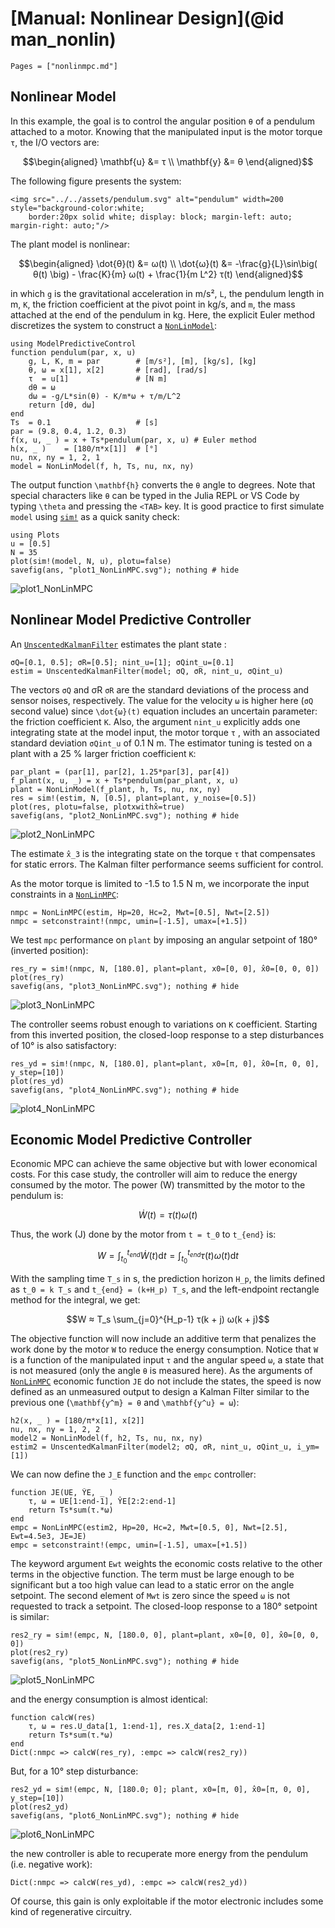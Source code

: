 # [Manual: Nonlinear Design](@id man_nonlin)

```@contents
Pages = ["nonlinmpc.md"]
```

## Nonlinear Model

In this example, the goal is to control the angular position ``θ`` of a pendulum
attached to a motor. Knowing that the manipulated input is the motor torque ``τ``, the I/O
vectors are:

```math
\begin{aligned}
    \mathbf{u} &= τ \\
    \mathbf{y} &= θ
\end{aligned}
```

The following figure presents the system:

```@raw html
<img src="../../assets/pendulum.svg" alt="pendulum" width=200 style="background-color:white; 
    border:20px solid white; display: block; margin-left: auto; margin-right: auto;"/>
```

The plant model is nonlinear:

```math
\begin{aligned}
    \dot{θ}(t) &= ω(t) \\
    \dot{ω}(t) &= -\frac{g}{L}\sin\big( θ(t) \big) - \frac{K}{m} ω(t) + \frac{1}{m L^2} τ(t)
\end{aligned}
```

in which ``g`` is the gravitational acceleration in m/s², ``L``, the pendulum length in m,
``K``, the friction coefficient at the pivot point in kg/s, and ``m``, the mass attached at
the end of the pendulum in kg. Here, the explicit Euler method discretizes the system to
construct a [`NonLinModel`](@ref):

```@example 1
using ModelPredictiveControl
function pendulum(par, x, u)
    g, L, K, m = par        # [m/s²], [m], [kg/s], [kg]
    θ, ω = x[1], x[2]       # [rad], [rad/s]
    τ  = u[1]               # [N m]
    dθ = ω
    dω = -g/L*sin(θ) - K/m*ω + τ/m/L^2
    return [dθ, dω]
end
Ts  = 0.1                   # [s]
par = (9.8, 0.4, 1.2, 0.3)
f(x, u, _ ) = x + Ts*pendulum(par, x, u) # Euler method
h(x, _ )    = [180/π*x[1]]  # [°]
nu, nx, ny = 1, 2, 1
model = NonLinModel(f, h, Ts, nu, nx, ny)
```

The output function ``\mathbf{h}`` converts the ``θ`` angle to degrees. Note that special
characters like ``θ`` can be typed in the Julia REPL or VS Code by typing `\theta` and
pressing the `<TAB>` key. It is good practice to first simulate `model` using [`sim!`](@ref)
as a quick sanity check:

```@example 1
using Plots
u = [0.5]
N = 35
plot(sim!(model, N, u), plotu=false)
savefig(ans, "plot1_NonLinMPC.svg"); nothing # hide
```

![plot1_NonLinMPC](plot1_NonLinMPC.svg)

## Nonlinear Model Predictive Controller

An [`UnscentedKalmanFilter`](@ref) estimates the plant state :

```@example 1
σQ=[0.1, 0.5]; σR=[0.5]; nint_u=[1]; σQint_u=[0.1]
estim = UnscentedKalmanFilter(model; σQ, σR, nint_u, σQint_u)
```

The vectors `σQ` and σR `σR` are the standard deviations of the process and sensor noises,
respectively. The value for the velocity ``ω`` is higher here (`σQ` second value) since
``\dot{ω}(t)`` equation includes an uncertain parameter: the friction coefficient ``K``.
Also, the argument `nint_u` explicitly adds one integrating state at the model input, the
motor torque ``τ`` , with an associated standard deviation `σQint_u` of 0.1 N m. The
estimator tuning is tested on a plant with a 25 % larger friction coefficient ``K``:

```@example 1
par_plant = (par[1], par[2], 1.25*par[3], par[4])
f_plant(x, u, _) = x + Ts*pendulum(par_plant, x, u)
plant = NonLinModel(f_plant, h, Ts, nu, nx, ny)
res = sim!(estim, N, [0.5], plant=plant, y_noise=[0.5])
plot(res, plotu=false, plotxwithx̂=true)
savefig(ans, "plot2_NonLinMPC.svg"); nothing # hide
```

![plot2_NonLinMPC](plot2_NonLinMPC.svg)

The estimate ``x̂_3`` is the integrating state on the torque ``τ`` that compensates for
static errors. The Kalman filter performance seems sufficient for control.

As the motor torque is limited to -1.5 to 1.5 N m, we incorporate the input constraints in
a [`NonLinMPC`](@ref):

```@example 1
nmpc = NonLinMPC(estim, Hp=20, Hc=2, Mwt=[0.5], Nwt=[2.5])
nmpc = setconstraint!(nmpc, umin=[-1.5], umax=[+1.5])
```

We test `mpc` performance on `plant` by imposing an angular setpoint of 180° (inverted
position):

```@example 1
res_ry = sim!(nmpc, N, [180.0], plant=plant, x0=[0, 0], x̂0=[0, 0, 0])
plot(res_ry)
savefig(ans, "plot3_NonLinMPC.svg"); nothing # hide
```

![plot3_NonLinMPC](plot3_NonLinMPC.svg)

The controller seems robust enough to variations on ``K`` coefficient. Starting from this
inverted position, the closed-loop response to a step disturbances of 10° is also
satisfactory:

```@example 1
res_yd = sim!(nmpc, N, [180.0], plant=plant, x0=[π, 0], x̂0=[π, 0, 0], y_step=[10])
plot(res_yd)
savefig(ans, "plot4_NonLinMPC.svg"); nothing # hide
```

![plot4_NonLinMPC](plot4_NonLinMPC.svg)

## Economic Model Predictive Controller

Economic MPC can achieve the same objective but with lower economical costs. For this case
study, the controller will aim to reduce the energy consumed by the motor. The power (W)
transmitted by the motor to the pendulum is:

```math
Ẇ(t) = τ(t) ω(t)
```

Thus, the work (J) done by the motor from ``t = t_0`` to ``t_{end}`` is:

```math
W = \int_{t_0}^{t_{end}} Ẇ(t) \mathrm{d}t = \int_{t_0}^{t_{end}} τ(t) ω(t) \mathrm{d}t
```

With the sampling time ``T_s`` in s, the prediction horizon ``H_p``, the limits defined as
``t_0 = k T_s`` and ``t_{end} = (k+H_p) T_s``, and the left-endpoint rectangle method for
the integral, we get:

```math
W ≈ T_s \sum_{j=0}^{H_p-1} τ(k + j) ω(k + j)
```

The objective function will now include an additive term that penalizes the work done by the
motor ``W`` to reduce the energy consumption. Notice that ``W`` is a function of the
manipulated input ``τ`` and the angular speed ``ω``, a state that is not measured (only the
angle ``θ`` is measured here). As the arguments of [`NonLinMPC`](@ref) economic function
`JE` do not include the states, the speed is now defined as an unmeasured output to design a
Kalman Filter similar to the previous one (``\mathbf{y^m} = θ`` and ``\mathbf{y^u} = ω``):

```@example 1
h2(x, _ ) = [180/π*x[1], x[2]]
nu, nx, ny = 1, 2, 2
model2 = NonLinModel(f, h2, Ts, nu, nx, ny)
estim2 = UnscentedKalmanFilter(model2; σQ, σR, nint_u, σQint_u, i_ym=[1])
```

We can now define the ``J_E`` function and the `empc` controller:

```@example 1
function JE(UE, ŶE, _ )
    τ, ω = UE[1:end-1], ŶE[2:2:end-1]
    return Ts*sum(τ.*ω)
end
empc = NonLinMPC(estim2, Hp=20, Hc=2, Mwt=[0.5, 0], Nwt=[2.5], Ewt=4.5e3, JE=JE)
empc = setconstraint!(empc, umin=[-1.5], umax=[+1.5])
```

The keyword argument `Ewt` weights the economic costs relative to the other terms in the
objective function. The term must be large enough to be significant but a too high value can
lead to a static error on the angle setpoint. The second element of `Mwt` is zero since the
speed ``ω`` is not requested to track a setpoint. The closed-loop response to a 180°
setpoint is similar:

```@example 1
res2_ry = sim!(empc, N, [180.0, 0], plant=plant, x0=[0, 0], x̂0=[0, 0, 0])
plot(res2_ry)
savefig(ans, "plot5_NonLinMPC.svg"); nothing # hide
```

![plot5_NonLinMPC](plot5_NonLinMPC.svg)

and the energy consumption is almost identical:

```@example 1
function calcW(res)
    τ, ω = res.U_data[1, 1:end-1], res.X_data[2, 1:end-1]
    return Ts*sum(τ.*ω)
end
Dict(:nmpc => calcW(res_ry), :empc => calcW(res2_ry))
```

But, for a 10° step disturbance:

```@example 1
res2_yd = sim!(empc, N, [180.0; 0]; plant, x0=[π, 0], x̂0=[π, 0, 0], y_step=[10])
plot(res2_yd)
savefig(ans, "plot6_NonLinMPC.svg"); nothing # hide
```

![plot6_NonLinMPC](plot6_NonLinMPC.svg)

the new controller is able to recuperate more energy from the pendulum (i.e. negative work):

```@example 1
Dict(:nmpc => calcW(res_yd), :empc => calcW(res2_yd))
```

Of course, this gain is only exploitable if the motor electronic includes some kind of
regenerative circuitry.
